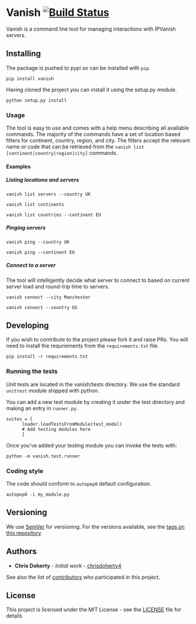 # Vanish [![Build Status](https://travis-ci.org/chrisdoherty4/vanish.svg?branch=master)](https://travis-ci.org/chrisdoherty4/vanish)

Vanish is a command line tool for managing interactions with IPVanish servers.


## Installing

The package is pushed to pypi so can be installed with `pip`.

```
pip install vanish
```

Having cloned the project you can install it using the setup.py module.

```
python setup.py install
```

### Usage

The tool is easy to use and comes with a help menu describing all available commands. The majority of the commands have a set of location based filters for continent, country, region, and city. The filters accept the relevant name or code that can be retrieved from the `vanish list [continent|country|region|city]` commands.

#### Examples
##### Listing locations and servers
```
vanish list servers --country UK

vanish list continents

vanish list countries --continent EU
```

##### Pinging servers
```
vanish ping --country UK

vanish ping --continent EU
```

##### Connect to a server

The tool will intelligently decide what server to connect to based on current server load and round-trip time to servers.
```
vanish connect --city Manchester

vanish connect --country US
```


## Developing

If you wish to contribute to the project please fork it and raise PRs. You will need to install the requriements from the `requirements.txt` file.

```
pip install -r requirements.txt
```

### Running the tests

Unit tests are located in the vanish/tests directory. We use the standard `unittest` module shipped with python.

You can add a new test module by creating it under the test directory and making an entry in `runner.py`.

```
suites = [
      loader.loadTestsFromModule(test_model)
      # Add testing modules here
      ]
```

Once you've added your testing module you can invoke the tests with:
```
python -m vanish.test.runner
```

### Coding style

The code should conform to `autopep8` default configuration.

```
autopep8 -i my_module.py
```

## Versioning

We use [SemVer](http://semver.org/) for versioning. For the versions available, see the [tags on this repository](https://github.com/your/project/tags).

## Authors

* **Chris Doherty** - *Initial work* - [chrisdoherty4](https://github.com/chrisdoherty4)

See also the list of [contributors](https://github.com/your/project/contributors) who participated in this project.

## License

This project is licensed under the MIT License - see the [LICENSE](LICENSE) file for details
